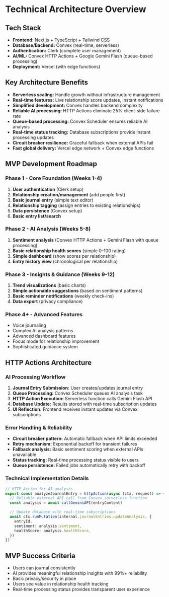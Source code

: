 # Technical Architecture Overview

## Tech Stack

- **Frontend:** Next.js + TypeScript + Tailwind CSS
- **Database/Backend:** Convex (real-time, serverless)
- **Authentication:** Clerk (complete user management)
- **AI/ML:** Convex HTTP Actions + Google Gemini Flash (queue-based processing)
- **Deployment:** Vercel (with edge functions)

## Key Architecture Benefits

- **Serverless scaling:** Handle growth without infrastructure management
- **Real-time features:** Live relationship score updates, instant notifications
- **Simplified development:** Convex handles backend complexity
- **Reliable AI processing:** HTTP Actions eliminate 25% client-side failure rate
- **Queue-based processing:** Convex Scheduler ensures reliable AI analysis
- **Real-time status tracking:** Database subscriptions provide instant processing updates
- **Circuit breaker resilience:** Graceful fallback when external APIs fail
- **Fast global delivery:** Vercel edge network + Convex edge functions

## MVP Development Roadmap

### Phase 1 - Core Foundation (Weeks 1-4)

1. **User authentication** (Clerk setup)
2. **Relationship creation/management** (add people first)
3. **Basic journal entry** (simple text editor)
4. **Relationship tagging** (assign entries to existing relationships)
5. **Data persistence** (Convex setup)
6. **Basic entry list/search**

### Phase 2 - AI Analysis (Weeks 5-8)

1. **Sentiment analysis** (Convex HTTP Actions + Gemini Flash with queue processing)
2. **Basic relationship health scores** (simple 0-100 rating)
3. **Simple dashboard** (show scores per relationship)
4. **Entry history view** (chronological per relationship)

### Phase 3 - Insights & Guidance (Weeks 9-12)

1. **Trend visualizations** (basic charts)
2. **Simple actionable suggestions** (based on sentiment patterns)
3. **Basic reminder notifications** (weekly check-ins)
4. **Data export** (privacy compliance)

### Phase 4+ - Advanced Features

- Voice journaling
- Complex AI analysis patterns
- Advanced dashboard features
- Focus mode for relationship improvement
- Sophisticated guidance system

## HTTP Actions Architecture

### AI Processing Workflow

1. **Journal Entry Submission:** User creates/updates journal entry
2. **Queue Processing:** Convex Scheduler queues AI analysis task
3. **HTTP Action Execution:** Serverless function calls Gemini Flash API
4. **Database Update:** Results stored with real-time subscription updates
5. **UI Reflection:** Frontend receives instant updates via Convex subscriptions

### Error Handling & Reliability

- **Circuit breaker pattern:** Automatic fallback when API limits exceeded
- **Retry mechanism:** Exponential backoff for transient failures
- **Fallback analysis:** Basic sentiment scoring when external APIs unavailable
- **Status tracking:** Real-time processing status visible to users
- **Queue persistence:** Failed jobs automatically retry with backoff

### Technical Implementation Details

```typescript
// HTTP Action for AI analysis
export const analyzeJournalEntry = httpAction(async (ctx, request) => {
  // Reliable external API call from Convex serverless function
  const analysis = await callGeminiAPI(entryContent)

  // Update database with real-time subscriptions
  await ctx.runMutation(internal.journalEntries.updateAnalysis, {
    entryId,
    sentiment: analysis.sentiment,
    healthScore: analysis.healthScore,
  })
})
```

## MVP Success Criteria

- Users can journal consistently
- AI provides meaningful relationship insights with 99%+ reliability
- Basic privacy/security in place
- Users see value in relationship health tracking
- Real-time processing status provides transparent user experience
